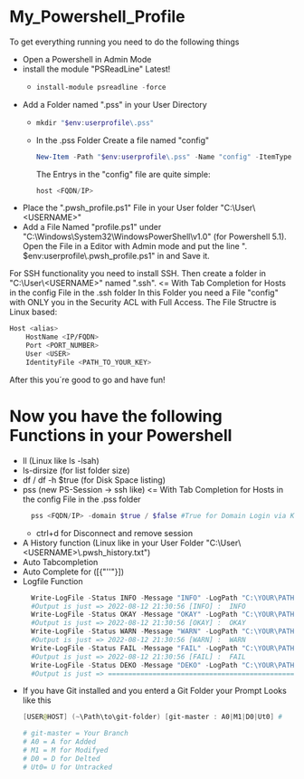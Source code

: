 # My_Powershell_Profile

To get everything running you need to do the following things
- Open a Powershell in Admin Mode
- install the module "PSReadLine" Latest!
  - ```Powershell
    install-module psreadline -force
    ```
- Add a Folder named ".pss" in your User Directory
  - ```Powershell
    mkdir "$env:userprofile\.pss"
    ```
  - In the .pss Folder Create a file named "config"
    ```Powershell
    New-Item -Path "$env:userprofile\.pss" -Name "config" -ItemType File
    ```
    The Entrys in the "config" file are quite simple:
    ```Powershell
    host <FQDN/IP>
    ```
- Place the ".pwsh_profile.ps1" File in your User folder "C:\User\\\<USERNAME>"
- Add a File Named "profile.ps1" under "C:\Windows\System32\WindowsPowerShell\v1.0" (for Powershell 5.1). Open the File in a Editor with Admin mode and put the line ". $env:userprofile\\\.pwsh_profile.ps1" in and Save it.

For SSH functionality you need to install SSH. Then create a folder in "C:\User\\\<USERNAME>" named ".ssh". <= With Tab Completion for Hosts in the config File in the .ssh folder
In this Folder you need a File "config" with ONLY you in the Security ACL with Full Access.
The File Structre is Linux based:
```bash
Host <alias>
    HostName <IP/FQDN>
    Port <PORT_NUMBER>
    User <USER> 
    IdentityFile <PATH_TO_YOUR_KEY>
```
After this you´re good to go and have fun!


# Now you have the following Functions in your Powershell
- ll (Linux like ls -lsah)
- ls-dirsize (for list folder size)
- df / df -h $true (for Disk Space listing)
- pss (new PS-Session -> ssh like) <= With Tab Completion for Hosts in the config File in the .pss folder
  ```Powershell
    pss <FQDN/IP> -domain $true / $false #True for Domain Login via Kerberos. False with Username and Password
  ```
  - ctrl+d for Disconnect and remove session
- A History function (Linux like in your User Folder "C:\User\\\<USERNAME>\\\.pwsh_history.txt")
- Auto Tabcompletion
- Auto Complete for ([{"''"}])
- Logfile Function
  ```Powershell
    Write-LogFile -Status INFO -Message "INFO" -LogPath "C:\YOUR\PATH\TO\FILE.txt"
    #Output is just => 2022-08-12 21:30:56 [INFO] :  INFO
    Write-LogFile -Status OKAY -Message "OKAY" -LogPath "C:\YOUR\PATH\TO\FILE.txt"
    #Output is just => 2022-08-12 21:30:56 [OKAY] :  OKAY
    Write-LogFile -Status WARN -Message "WARN" -LogPath "C:\YOUR\PATH\TO\FILE.txt"
    #Output is just => 2022-08-12 21:30:56 [WARN] :  WARN
    Write-LogFile -Status FAIL -Message "FAIL" -LogPath "C:\YOUR\PATH\TO\FILE.txt"
    #Output is just => 2022-08-12 21:30:56 [FAIL] :  FAIL
    Write-LogFile -Status DEKO -Message "DEKO" -LogPath "C:\YOUR\PATH\TO\FILE.txt"
    #Output is just => =================================================
  ```
- If you have Git installed and you enterd a Git Folder your Prompt Looks like this
  ```Powershell
  [USER@HOST] (~\Path\to\git-folder) [git-master : A0|M1|D0|Ut0] # 
  
  # git-master = Your Branch
  # A0 = A for Added
  # M1 = M for Modifyed
  # D0 = D for Delted
  # Ut0= U for Untracked
  ```
